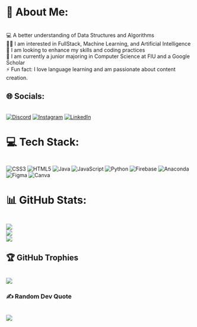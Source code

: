# 💫 About Me: 
<br>💻 A better understanding of Data Structures and Algorithms<br>👩‍💻 I am interested in FullStack, Machine Learning, and Artificial Intelligence<br>🤝 I am looking to enhance my skills and coding practices<br>🌱 I am currently a junior majoring in Computer Science at FIU and a Google Scholar<br>⚡ Fun fact: I love language learning and am passionate about content creation.


## 🌐 Socials:
<br>[![Discord](https://img.shields.io/badge/Discord-%237289DA.svg?logo=discord&logoColor=white)](htttps://discord.gg/discordapp.com/users/899774391708155914) [![Instagram](https://img.shields.io/badge/Instagram-%23E4405F.svg?logo=Instagram&logoColor=white)](https://instagram.com/https://www.instagram.com/_catastrophic._/?hl=en) [![LinkedIn](https://img.shields.io/badge/LinkedIn-%230077B5.svg?logo=linkedin&logoColor=white)](https://linkedin.com/in/https://www.linkedin.com/in/camicopoa/) 

# 💻 Tech Stack:
<br>![CSS3](https://img.shields.io/badge/css3-%231572B6.svg?style=flat&logo=css3&logoColor=white) ![HTML5](https://img.shields.io/badge/html5-%23E34F26.svg?style=flat&logo=html5&logoColor=white) ![Java](https://img.shields.io/badge/java-%23ED8B00.svg?style=flat&logo=java&logoColor=white) ![JavaScript](https://img.shields.io/badge/javascript-%23323330.svg?style=flat&logo=javascript&logoColor=%23F7DF1E) ![Python](https://img.shields.io/badge/python-3670A0?style=flat&logo=python&logoColor=ffdd54) ![Firebase](https://img.shields.io/badge/firebase-%23039BE5.svg?style=flat&logo=firebase) ![Anaconda](https://img.shields.io/badge/Anaconda-%2344A833.svg?style=flat&logo=anaconda&logoColor=white) 	![Figma](https://img.shields.io/badge/figma-%23F24E1E.svg?style=flat&logo=figma&logoColor=white) ![Canva](https://img.shields.io/badge/Canva-%2300C4CC.svg?style=flat&logo=Canva&logoColor=white)
# 📊 GitHub Stats:
<br>![](https://github-readme-stats.vercel.app/api?username=catastrxphic&theme=react&hide_border=false&include_all_commits=false&count_private=false)<br/>
![](https://github-readme-streak-stats.herokuapp.com/?user=catastrxphic&theme=react&hide_border=false)<br/>
![](https://github-readme-stats.vercel.app/api/top-langs/?username=catastrxphic&theme=react&hide_border=false&include_all_commits=false&count_private=false&layout=compact)

## 🏆 GitHub Trophies
<br>![](https://github-profile-trophy.vercel.app/?username=catastrxphic&theme=radical&no-frame=false&no-bg=true&margin-w=4)

### ✍️ Random Dev Quote
<br>![](https://quotes-github-readme.vercel.app/api?type=horizontal&theme=dark)

<!-- Proudly created with GPRM ( https://gprm.itsvg.in ) -->
